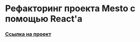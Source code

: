 # Рефакторинг проекта Mesto с помощью React'а

### [Ссылка на проект](https://artem-mit.github.io/mesto-react/)